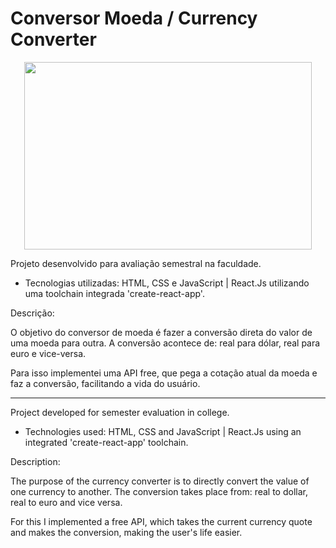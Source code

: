 # Conversor Moeda / Currency Converter

<p align="center">
  <img width="460" height="300" src="https://i.imgur.com/t1g8qBU.png">
</p>

Projeto desenvolvido para avaliação semestral na faculdade.

* Tecnologias utilizadas: HTML, CSS e JavaScript | React.Js utilizando uma toolchain integrada 'create-react-app'.

Descrição:

O objetivo do conversor de moeda é fazer a conversão direta do valor de uma moeda para outra. A conversão acontece de: real para dólar, real para euro e vice-versa.

Para isso implementei uma API free, que pega a cotação atual da moeda e faz a conversão, facilitando a vida do usuário.

-----------------------------------------------------------------------------------------------------------------------------

Project developed for semester evaluation in college.

* Technologies used: HTML, CSS and JavaScript | React.Js using an integrated 'create-react-app' toolchain.

Description:

The purpose of the currency converter is to directly convert the value of one currency to another. The conversion takes place from: real to dollar, real to euro and vice versa.

For this I implemented a free API, which takes the current currency quote and makes the conversion, making the user's life easier.
